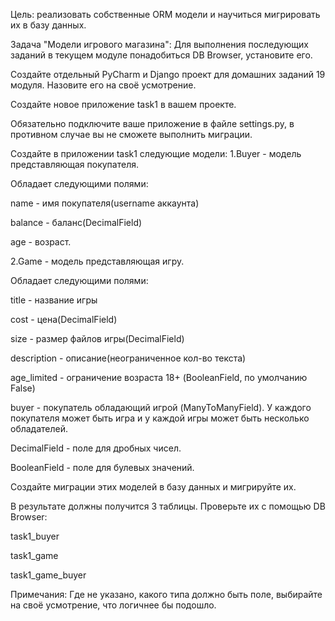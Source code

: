 Цель: реализовать собственные ORM модели и научиться мигрировать их в базу данных.

Задача "Модели игрового магазина":
Для выполнения последующих заданий в текущем модуле понадобиться DB Browser, установите его.

Создайте отдельный PyCharm и Django проект для домашних заданий 19 модуля. Назовите его на своё усмотрение.

Создайте новое приложение task1 в вашем проекте.

Обязательно подключите ваше приложение в файле settings.py, в противном случае вы не сможете выполнить миграции.


Создайте в приложении task1 следующие модели:
1.Buyer - модель представляющая покупателя.

Обладает следующими полями:

name - имя покупателя(username аккаунта)

balance - баланс(DecimalField)

age - возраст.


2.Game - модель представляющая игру.

Обладает следующими полями:

title - название игры

cost - цена(DecimalField)

size - размер файлов игры(DecimalField)

description - описание(неограниченное кол-во текста)

age_limited - ограничение возраста 18+ (BooleanField, по умолчанию False)

buyer - покупатель обладающий игрой (ManyToManyField). У каждого покупателя может быть игра и у каждой игры может быть несколько обладателей.

DecimalField - поле для дробных чисел.

BooleanField - поле для булевых значений.


Создайте миграции этих моделей в базу данных и мигрируйте их.

В результате должны получится 3 таблицы. Проверьте их с помощью DB Browser:

task1_buyer



task1_game



task1_game_buyer



Примечания:
Где не указано, какого типа должно быть поле, выбирайте на своё усмотрение, что логичнее бы подошло.

